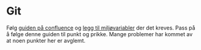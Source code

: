 # Git

Følg [guiden på confluence](https://confluence.adeo.no/x/xZCrF) og [legg til miljøvariabler](miljovariabler.md) der det kreves. Pass på å følge denne guiden til punkt og prikke. Mange problemer har kommet av at noen punkter her er avglemt.
